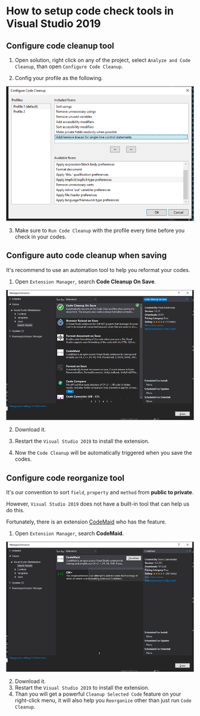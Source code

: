 # How to setup code check tools in Visual Studio 2019

## Configure code cleanup tool

1. Open solution, right click on any of the project, select `Analyze and Code Cleanup`, than open `Configure Code Cleanup`.

2. Config your profile as the following.

![image text](./images/code-cleanup-config.png)

3. Make sure to `Run Code Cleanup` with the profile every time before you check in your codes.

## Configure auto code cleanup when saving

It's recommend to use an automation tool to help you reformat your codes.

1. Open `Extension Manager`, search **Code Cleanup On Save**.

![image text](./images/code-cleanup-on-save.png)

2. Download it.

3. Restart the `Visual Studio 2019` to install the extension.

4. Now the `Code Cleanup` will be automatically triggered when you save the codes.

## Configure code reorganize tool

It's our convention to sort `field`, `property` and `method` from **public to private**.

However, `Visual Studio 2019` does not have a built-in tool that can help us do this.

Fortunately, there is an extension [CodeMaid](https://www.codemaid.net/) who has the feature.

1. Open `Extension Manager`, search **CodeMaid**.

![image text](./images/code-maid.png)

2. Download it.
3. Restart the `Visual Studio 2019` to install the extension.
4. Than you will get a powerful `Cleanup Selected Code` feature on your right-click menu, it will also help you `Reorganize` other than just run `Code Cleanup`.